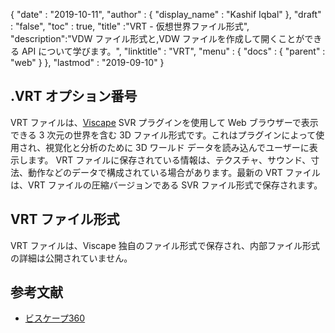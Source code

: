 {
  "date" : "2019-10-11",
  "author" : {
    "display_name" : "Kashif Iqbal"
},
  "draft" : "false",
  "toc" : true,
  "title" :"VRT - 仮想世界ファイル形式",
  "description":"VDW ファイル形式と,VDW ファイルを作成して開くことができる API について学びます。",
  "linktitle" : "VRT",
  "menu" : {
    "docs" : {
      "parent" : "web"
}
},
  "lastmod" : "2019-09-10"
}

## .VRT オプション番号

VRT ファイルは、[Viscape](https://www.viscape360.com/) SVR プラグインを使用して Web ブラウザーで表示できる 3 次元の世界を含む 3D ファイル形式です。これはプラグインによって使用され、視覚化と分析のために 3D ワールド データを読み込んでユーザーに表示します。 VRT ファイルに保存されている情報は、テクスチャ、サウンド、寸法、動作などのデータで構成されている場合があります。最新の VRT ファイルは、VRT ファイルの圧縮バージョンである SVR ファイル形式で保存されます。

## VRT ファイル形式

VRT ファイルは、Viscape 独自のファイル形式で保存され、内部ファイル形式の詳細は公開されていません。

## 参考文献

* [ビスケープ360](https://www.viscape360.com/)


